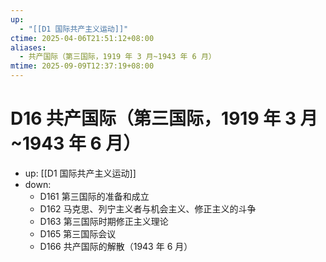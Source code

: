```yaml
---
up:
  - "[[D1 国际共产主义运动]]"
ctime: 2025-04-06T21:51:12+08:00
aliases:
  - 共产国际（第三国际，1919 年 3 月~1943 年 6 月）
mtime: 2025-09-09T12:37:19+08:00
---
```


# D16 共产国际（第三国际，1919 年 3 月~1943 年 6 月）

- up: [[D1 国际共产主义运动]]
- down:	
	- D161 第三国际的准备和成立
	- D162 马克思、列宁主义者与机会主义、修正主义的斗争
	- D163 第三国际时期修正主义理论
	- D165 第三国际会议
	- D166 共产国际的解散（1943 年 6 月）
	
